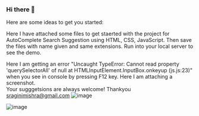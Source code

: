 ### Hi there 👋


Here are some ideas to get you started:

Here I have attached some files to get staerted with the project for AutoComplete Search Suggestion using HTML, CSS, JavaScript.
Then save the files with name given and same extensions.
Run into your local server to see the demo.




Here I am getting an error "Uncaught TypeError: Cannot read property 'querySelectorAll' of null
at HTMLInputElement.InputBox.onkeyup (js.js:23)" when you see in console  by pressing F12 key.
Here I am attaching a screenshot.    
Your sugggetsions are always welcome!
Thankyou
sraginimishra@gmail.com
![image](https://user-images.githubusercontent.com/59079751/124426739-160a5a00-dd88-11eb-8e36-10f51a84c6ed.png)

![image](https://user-images.githubusercontent.com/59079751/124427219-b95b6f00-dd88-11eb-956f-4d539aa65747.png)
